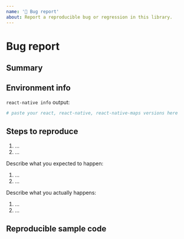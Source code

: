 ```yaml
---
name: '🐛 Bug report'
about: Report a reproducible bug or regression in this library.
---
```


# Bug report

<!--
👋 Hi!

🚨 Please read the following carefully before opening a new issue. Your issue may
be closed if it doesn't provide the required pieces of information. 🚨

We expect that it will take you about 30 minutes to produce a high-quality bug report.
While this may seem like a lot, putting care into issues helps us fix them faster.
For bug reports, it is REQUIRED to fill the rest of this template, or the issue will be closed.

Before submitting a new issue, please:

- Test using the latest release of the library, as maybe your bug has been already fixed.
- Check the existing [Issues](https://github.com/react-community/react-native-maps/issues?utf8=%E2%9C%93&q=) or on StackOverflow if there isn't a fix already for your problem.

Make sure you have followed the [Installation Instructions](https://github.com/react-community/react-native-maps/blob/master/docs/installation.md) too.

Still ready? Fill the template. 👇
-->

## Summary

<!--
Provide a clear and concise description of what the bug is.
-->

## Environment info

<!--
  Please specify the react, react-native, react-native-maps versions, eg:

      react-native: 0.51.0
      react: 16.0.0
      react-native-maps: 0.19.0 or "git+ssh://git@github.com/react-native-maps/react-native-maps.git"

    ***Make sure you are on v0.48.0 or greater of react-native, otherwise you may get this error:

    Target Platform: eg: iOS - 11.2 Simulator/iPhone 6, Android 7.1.1/Galaxy S6/Genymotion etc

    ***If your target is iOS , please specify if you are using AppleMaps or GoogleMaps
-->

`react-native info` output:

```bash
# paste your react, react-native, react-native-maps versions here
```

## Steps to reproduce

<!--
- You must provide a clear list of steps and code to reproduce the problem.
- Keep the code reproducing the bug as simple as possible, with the minimum amount of code required to reproduce the issue. See https://stackoverflow.com/help/mcve.
- If this library has additional install steps, describe them (e.g., pod install? jetify? etc).
- Either re-create the bug using the repository's example app or link to a GitHub repository with code that reproduces the bug.
- Explain the steps we need to take to reproduce the issue:
-->

1. …
2. …

Describe what you expected to happen:

<!--
  How did you expect your project to behave?
  It’s fine if you’re not sure your understanding is correct.
  Just write down what you thought would happen.
-->

1. …
2. …

Describe what you actually happens:

<!--
  Did something go wrong?
  Is something broken, or not behaving as you expected?
  Describe this section in detail, and attach screenshots if possible.
  Don't just say "it doesn't work"!
-->

1. …
2. …

## Reproducible sample code

<!--
  Please add minimal runnable repro as explained above so that the bug can be tested in isolation.
  If needed, you can also provide other samples: error messages / stack traces, screenshots, gifs, etc.

  Here are two ways to do it:

    * Create a new app using https://snack.expo.io/ and try to reproduce the issue in it.
      This is useful if you roughly know where the problem is, or can’t share the real code.

    * Or, copy your app and remove things until you’re left with the minimal reproducible demo.
      This is useful for finding the root cause. You may then optionally create a Snack.

  Once you’re done, copy and paste the link to the Snack or a public GitHub repository below:
-->
